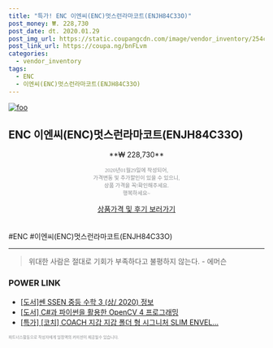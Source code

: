 ```yaml
--- 
title: "특가! ENC 이엔씨(ENC)멋스런라마코트(ENJH84C33O)" 
post_money: ₩. 228,730 
post_date: dt. 2020.01.29 
post_img_url: https://static.coupangcdn.com/image/vendor_inventory/254c/e56bfbb95ec8f9b505c93d2f04f9b2ec3c4cd544931eb1851116013a4a42.jpg 
post_link_url: https://coupa.ng/bnFLvm 
categories: 
  - vendor_inventory 
tags: 
  - ENC 
  - 이엔씨(ENC)멋스런라마코트(ENJH84C33O) 
--- 
```

[![foo](https://static.coupangcdn.com/image/vendor_inventory/254c/e56bfbb95ec8f9b505c93d2f04f9b2ec3c4cd544931eb1851116013a4a42.jpg)](https://coupa.ng/bnFLvm) 

## ENC 이엔씨(ENC)멋스런라마코트(ENJH84C33O) 
<p style="text-align: center;">**₩ 228,730**</p> 
<p style="text-align: center;"><span style="color: #898c8f; font-family: Georgia,Times,serif; font-size: 0.75em;">2020년01월29일에 작성되어, <br>가격변동 및 추가할인이 있을 수 있으니,<br> 상품 가격을 꼭!확인해주세요.<br>행복하세요~</span> 
</p>	 
<div markdown="0" style="text-align: center;"><a href="https://coupa.ng/bnFLvm" class="btn btn--success">상품가격 및 후기 보러가기</a></div> 
<br><br> 
  #ENC #이엔씨(ENC)멋스런라마코트(ENJH84C33O) 
<hr> 

> 위대한 사람은 절대로 기회가 부족하다고 불평하지 않는다. - 에머슨 


### POWER LINK

* <a href="https://blog.naver.com/sakai111/221760749323" target="_blank">[도서]쎈 SSEN 중등 수학 3 (상/ 2020) 정보</a>
* <a href="https://blog.naver.com/santokki14/221786360659" target="_blank">[도서] C#과 파이썬을 활용한 OpenCV 4 프로그래밍</a>
* <a href="https://blog.naver.com/an0733/221787844892" target="_blank">[특가] [코치] COACH 지갑 지갑 폴더 형 시그니처 SLIM ENVEL...</a>

<span style="color: #898c8f; font-family: Georgia,Times,serif; font-size: 0.55em;">파트너스활동으로 작성자에게 일정액의 커미션이 제공될수 있습니다.</span> 
